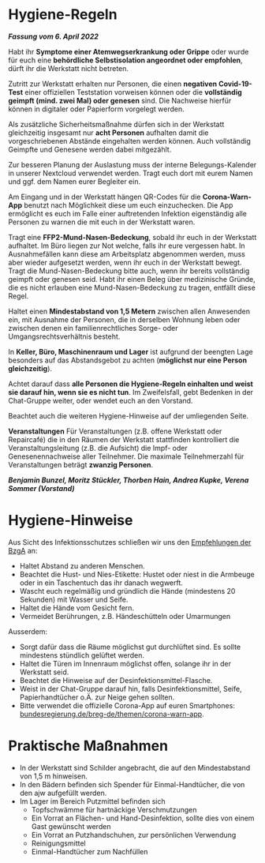 # Hygiene-Regeln
***Fassung vom 6. April 2022***

Habt ihr **Symptome einer Atemwegserkrankung oder Grippe** oder wurde für euch eine **behördliche Selbstisolation angeordnet oder empfohlen**, dürft ihr die Werkstatt nicht betreten.

Zutritt zur Werkstatt erhalten nur Personen, die einen **negativen Covid-19-Test** einer offiziellen Teststation vorweisen können oder die **vollständig geimpft (mind. zwei Mal) oder genesen** sind. Die Nachweise hierfür können in digitaler oder Papierform vorgelegt werden.

Als zusätzliche Sicherheitsmaßnahme dürfen sich in der Werkstatt gleichzeitig insgesamt nur **acht Personen** aufhalten damit die vorgeschriebenen Abstände eingehalten werden können. Auch vollständig Geimpfte und Genesene werden dabei mitgezählt.

Zur besseren Planung der Auslastung muss der interne Belegungs-Kalender in unserer Nextcloud verwendet werden. Tragt euch dort mit eurem Namen und ggf. dem Namen eurer Begleiter ein.

Am Eingang und in der Werkstatt hängen QR-Codes für die **Corona-Warn-App** benutzt nach Möglichkeit diese um euch einzuchecken. Die App ermöglicht es euch im Falle einer auftretenden Infektion eigenständig alle Personen zu warnen die mit euch in der Werkstatt waren.

Tragt eine **FFP2-Mund-Nasen-Bedeckung**, sobald ihr euch in der Werkstatt aufhaltet. Im Büro liegen zur Not welche, falls ihr eure vergessen habt. In Ausnahmefällen kann diese am Arbeitsplatz abgenommen werden, muss aber wieder aufgesetzt werden, wenn ihr euch in der Werkstatt bewegt. Tragt die Mund-Nasen-Bedeckung bitte auch, wenn ihr bereits vollständig geimpft oder genesen seid. Habt ihr einen Beleg über medizinische Gründe, die es nicht erlauben eine Mund-Nasen-Bedeckung zu tragen, entfällt diese Regel.

Haltet einen **Mindestabstand von 1,5 Metern** zwischen allen Anwesenden ein, mit Ausnahme der Personen, die in derselben Wohnung leben oder zwischen denen ein familienrechtliches Sorge- oder Umgangsrechtsverhältnis besteht.

In **Keller, Büro, Maschinenraum und Lager** ist aufgrund der beengten Lage besonders auf das Abstandsgebot zu achten (**möglichst nur eine Person gleichzeitig**).

Achtet darauf dass **alle Personen die Hygiene-Regeln einhalten und weist sie darauf hin, wenn sie es nicht tun**. Im Zweifelsfall, gebt Bedenken in der Chat-Gruppe weiter, oder wendet euch an den Vorstand. 

Beachtet auch die weiteren Hygiene-Hinweise auf der umliegenden Seite.

**Veranstaltungen**
Für Veranstaltungen (z.B. offene Werkstatt oder Repaircafé) die in den Räumen der Werkstatt stattfinden kontrolliert die Veranstaltungsleitung (z.B. die Aufsicht) die Impf- oder Genesenennachweise aller Teilnehmer.
Die maximale Teilnehmerzahl für Veranstaltungen beträgt **zwanzig Personen**.

***Benjamin Bunzel, Moritz Stückler, Thorben Hain, Andrea Kupke, Verena Sommer (Vorstand)***
 
# Hygiene-Hinweise

Aus Sicht des Infektionsschutzes schließen wir uns den [Empfehlungen der BzgA](https://www.bzga.de/fileadmin/user_upload/corona/200306_BZgA_Atemwegsinfektion-Hygiene_schuetzt_DE.pdf) an:

 - Haltet Abstand zu anderen Menschen.
 - Beachtet die Hust- und Nies-Etikette: Hustet oder niest in die Armbeuge oder in ein Taschentuch das ihr danach wegwerft.
 - Wascht euch regelmäßig und gründlich die Hände (mindestens 20 Sekunden) mit Wasser und Seife.
 - Haltet die Hände vom Gesicht fern.
 - Vermeidet Berührungen, z.B. Händeschütteln oder Umarmungen


Ausserdem:

 - Sorgt dafür dass die Räume möglichst gut durchlüftet sind. Es sollte mindestens stündlich gelüftet werden.
 - Haltet die Türen im Innenraum möglichst offen, solange ihr in der Werkstatt seid.
 - Beachtet die Hinweise auf der Desinfektionsmittel-Flasche.
 - Weist in der Chat-Gruppe darauf hin, falls Desinfektionsmittel, Seife, Papierhandtücher o.Ä. zur Neige gehen sollten.
 - Bitte verwendet die offizielle Corona-App auf euren Smartphones: [bundesregierung.de/breg-de/themen/corona-warn-app](https://www.bundesregierung.de/breg-de/themen/corona-warn-app).

# Praktische Maßnahmen

 - In der Werkstatt sind Schilder angebracht, die auf den Mindestabstand von 1,5 m hinweisen.
 - In den Bädern befinden sich Spender für Einmal-Handtücher, die von den ajw aufgefüllt werden.
 - Im Lager im Bereich Putzmittel befinden sich
   - Topfschwämme für hartnäckige Verschmutzungen
   - Ein Vorrat an Flächen- und Hand-Desinfektion, sollte dies von einem Gast gewünscht werden
   - Ein Vorrat an Putzhandschuhen, zur persönlichen Verwendung
   - Reinigungsmittel
   - Einmal-Handtücher zum Nachfüllen

